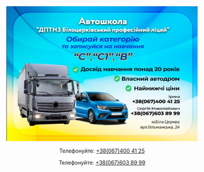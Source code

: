<!DOCTYPE html>
<html lang="uk">
<head>
    <meta charset="UTF-8">
    <meta name="viewport" content="width=device-width, initial-scale=1.0">
    <title>Автошкола</title>
</head>
<body>
    <div style="text-align: center;">
        <img src="для листівки-оголошення.jpg" alt="Автошкола" style="max-width:100%; height:auto;">
        <p>Телефонуйте: <a href="tel:+380674004125">+38(067)400 41 25</a></p>
        <p>Телефонуйте: <a href="tel:+380676038999">+38(067)603 89 99</a></p>
    </div>
</body>
</html>


<!---
vodiyBCschool/vodiyBCschool is a ✨ special ✨ repository because its `README.md` (this file) appears on your GitHub profile.
You can click the Preview link to take a look at your changes.
--->
